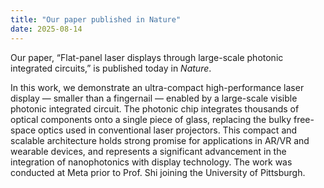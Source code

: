 ```yaml
---
title: "Our paper published in Nature"
date: 2025-08-14
---
```

Our paper, “Flat-panel laser displays through large-scale photonic integrated circuits,” is published today in *Nature*.  
<!--more-->

In this work, we demonstrate an ultra-compact high-performance laser display — smaller than a fingernail — enabled by a large-scale visible photonic integrated circuit. The photonic chip integrates thousands of optical components onto a single piece of glass, replacing the bulky free-space optics used in conventional laser projectors. This compact and scalable architecture holds strong promise for applications in AR/VR and wearable devices, and represents a significant advancement in the integration of nanophotonics with display technology. The work was conducted at Meta prior to Prof. Shi joining the University of Pittsburgh.
